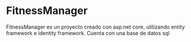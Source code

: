 # FitnessManager
FitnessManager es un proyecto creado con asp.net core, utilizando entity framework e identity framework. Cuenta con una base de datos sql

